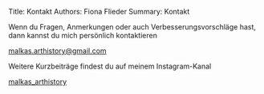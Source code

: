 Title: Kontakt
Authors: Fiona Flieder 
Summary: Kontakt

Wenn du Fragen, Anmerkungen oder auch Verbesserungsvorschläge hast, dann kannst du mich persönlich kontaktieren
 
[malkas.arthistory@gmail.com ](malkas.arthistory@gmail.com)

Weitere Kurzbeiträge findest du auf meinem Instagram-Kanal

[malkas_arthistory](https://www.instagram.com/malkas_arthistory/)